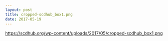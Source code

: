 ```yaml
---
layout: post
title: cropped-scdhub_box1.png
date: 2017-05-19
---
```


https://scdhub.org/wp-content/uploads/2017/05/cropped-scdhub_box1.png